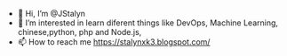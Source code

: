 - 👋 Hi, I’m @JStalyn
- 👀 I’m interested in learn diferent things like DevOps, Machine Learning, chinese,python, php and Node.js, 
- 📫 How to reach me https://stalynxk3.blogspot.com/

<!---
JStalyn/JStalyn is a ✨ special ✨ repository because its `README.md` (this file) appears on your GitHub profile.
You can click the Preview link to take a look at your changes.
--->
